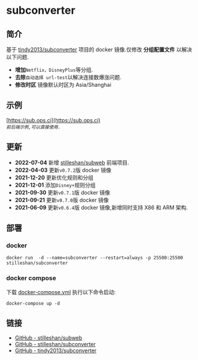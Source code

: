 # subconverter
## 简介
基于 [tindy2013/subconverter](https://github.com/tindy2013/subconverter) 项目的 docker 镜像.仅修改 **分组配置文件** 以解决以下问题.

- **增加**`Netflix，DisneyPlus`等分组.
- **去除**`自动选择 url-test`以解决连接数爆涨问题.
- **修改时区** 镜像默认时区为 Asia/Shanghai

## 示例
[https://sub.ops.ci](https://sub.ops.ci)  
*`前后端示例,可以直接使用.`*

## 更新
- **2022-07-04** 新增 [stilleshan/subweb](https://github.com/stilleshan/subweb) 前端项目.
- **2022-04-03** 更新`v0.7.2`版 docker 镜像
- **2021-12-20** 更新优化规则和分组
- **2021-12-01** 添加`Disney+`规则分组
- **2021-09-30** 更新`v0.7.1`版 docker 镜像
- **2021-09-21** 更新`v0.7.0`版 docker 镜像
- **2021-06-09** 更新`v0.6.4`版 docker 镜像,新增同时支持 X86 和 ARM 架构.

## 部署
### docker
```shell
docker run  -d --name=subconverter --restart=always -p 25500:25500 stilleshan/subconverter
```

### docker compose
下载 [docker-compose.yml](https://raw.githubusercontent.com/stilleshan/dockerfiles/main/subconverter/docker-compose.yml) 执行以下命令启动:
```shell
docker-compose up -d
```

## 链接
- [GitHub - stilleshan/subweb](https://github.com/stilleshan/subweb)
- [GitHub - stilleshan/subconverter](https://github.com/stilleshan/subconverter)
- [GitHub - tindy2013/subconverter](https://github.com/tindy2013/subconverter)
